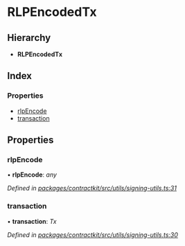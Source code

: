 # RLPEncodedTx

## Hierarchy

* **RLPEncodedTx**

## Index

### Properties

* [rlpEncode]()
* [transaction]()

## Properties

### rlpEncode

• **rlpEncode**: _any_

_Defined in_ [_packages/contractkit/src/utils/signing-utils.ts:31_](https://github.com/celo-org/celo-monorepo/blob/master/packages/contractkit/src/utils/signing-utils.ts#L31)

### transaction

• **transaction**: _Tx_

_Defined in_ [_packages/contractkit/src/utils/signing-utils.ts:30_](https://github.com/celo-org/celo-monorepo/blob/master/packages/contractkit/src/utils/signing-utils.ts#L30)

